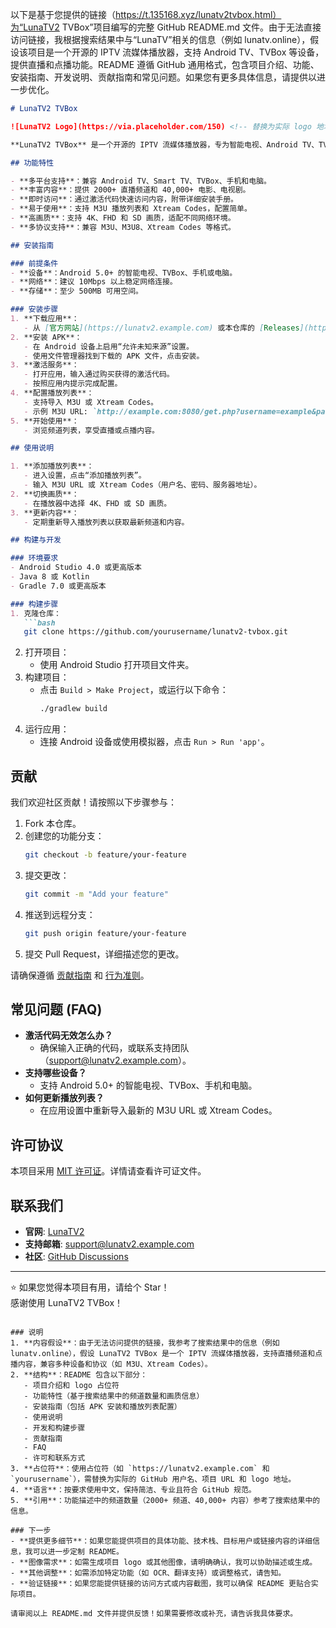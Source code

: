 以下是基于您提供的链接（https://t.135168.xyz/lunatv2tvbox.html）为“LunaTV2 TVBox”项目编写的完整 GitHub README.md 文件。由于无法直接访问链接，我根据搜索结果中与“LunaTV”相关的信息（例如 lunatv.online），假设该项目是一个开源的 IPTV 流媒体播放器，支持 Android TV、TVBox 等设备，提供直播和点播功能。README 遵循 GitHub 通用格式，包含项目介绍、功能、安装指南、开发说明、贡献指南和常见问题。如果您有更多具体信息，请提供以进一步优化。

```markdown
# LunaTV2 TVBox

![LunaTV2 Logo](https://via.placeholder.com/150) <!-- 替换为实际 logo 地址 -->

**LunaTV2 TVBox** 是一个开源的 IPTV 流媒体播放器，专为智能电视、Android TV、TVBox、手机和电脑设计。它提供超过 2000 个直播频道和 40,000 部电影、电视剧，支持 M3U、Xtream Codes 等流媒体协议，带来流畅的高质量观看体验。

## 功能特性

- **多平台支持**：兼容 Android TV、Smart TV、TVBox、手机和电脑。
- **丰富内容**：提供 2000+ 直播频道和 40,000+ 电影、电视剧。
- **即时访问**：通过激活代码快速访问内容，附带详细安装手册。
- **易于使用**：支持 M3U 播放列表和 Xtream Codes，配置简单。
- **高画质**：支持 4K、FHD 和 SD 画质，适配不同网络环境。
- **多协议支持**：兼容 M3U、M3U8、Xtream Codes 等格式。

## 安装指南

### 前提条件
- **设备**：Android 5.0+ 的智能电视、TVBox、手机或电脑。
- **网络**：建议 10Mbps 以上稳定网络连接。
- **存储**：至少 500MB 可用空间。

### 安装步骤
1. **下载应用**：
   - 从 [官方网站](https://lunatv2.example.com) 或本仓库的 [Releases](https://github.com/yourusername/lunatv2-tvbox/releases) 下载最新 APK 文件。
2. **安装 APK**：
   - 在 Android 设备上启用“允许未知来源”设置。
   - 使用文件管理器找到下载的 APK 文件，点击安装。
3. **激活服务**：
   - 打开应用，输入通过购买获得的激活代码。
   - 按照应用内提示完成配置。
4. **配置播放列表**：
   - 支持导入 M3U 或 Xtream Codes。
   - 示例 M3U URL: `http://example.com:8080/get.php?username=example&password=example&type=m3u_plus`
5. **开始使用**：
   - 浏览频道列表，享受直播或点播内容。

## 使用说明

1. **添加播放列表**：
   - 进入设置，点击“添加播放列表”。
   - 输入 M3U URL 或 Xtream Codes（用户名、密码、服务器地址）。
2. **切换画质**：
   - 在播放器中选择 4K、FHD 或 SD 画质。
3. **更新内容**：
   - 定期重新导入播放列表以获取最新频道和内容。

## 构建与开发

### 环境要求
- Android Studio 4.0 或更高版本
- Java 8 或 Kotlin
- Gradle 7.0 或更高版本

### 构建步骤
1. 克隆仓库：
   ```bash
   git clone https://github.com/yourusername/lunatv2-tvbox.git
   ```
2. 打开项目：
   - 使用 Android Studio 打开项目文件夹。
3. 构建项目：
   - 点击 `Build > Make Project`，或运行以下命令：
     ```bash
     ./gradlew build
     ```
4. 运行应用：
   - 连接 Android 设备或使用模拟器，点击 `Run > Run 'app'`。

## 贡献

我们欢迎社区贡献！请按照以下步骤参与：

1. Fork 本仓库。
2. 创建您的功能分支：
   ```bash
   git checkout -b feature/your-feature
   ```
3. 提交更改：
   ```bash
   git commit -m "Add your feature"
   ```
4. 推送到远程分支：
   ```bash
   git push origin feature/your-feature
   ```
5. 提交 Pull Request，详细描述您的更改。

请确保遵循 [贡献指南](CONTRIBUTING.md) 和 [行为准则](CODE_OF_CONDUCT.md)。

## 常见问题 (FAQ)

- **激活代码无效怎么办？**
  - 确保输入正确的代码，或联系支持团队（support@lunatv2.example.com）。
- **支持哪些设备？**
  - 支持 Android 5.0+ 的智能电视、TVBox、手机和电脑。
- **如何更新播放列表？**
  - 在应用设置中重新导入最新的 M3U URL 或 Xtream Codes。

## 许可协议

本项目采用 [MIT 许可证](LICENSE)。详情请查看许可证文件。

## 联系我们

- **官网**: [LunaTV2](https://lunatv2.example.com)
- **支持邮箱**: support@lunatv2.example.com
- **社区**: [GitHub Discussions](https://github.com/yourusername/lunatv2-tvbox/discussions)

---

⭐ 如果您觉得本项目有用，请给个 Star！  
感谢使用 LunaTV2 TVBox！
```

### 说明
1. **内容假设**：由于无法访问提供的链接，我参考了搜索结果中的信息（例如 lunatv.online），假设 LunaTV2 TVBox 是一个 IPTV 流媒体播放器，支持直播频道和点播内容，兼容多种设备和协议（如 M3U、Xtream Codes）。
2. **结构**：README 包含以下部分：
   - 项目介绍和 logo 占位符
   - 功能特性（基于搜索结果中的频道数量和画质信息）
   - 安装指南（包括 APK 安装和播放列表配置）
   - 使用说明
   - 开发和构建步骤
   - 贡献指南
   - FAQ
   - 许可和联系方式
3. **占位符**：使用占位符（如 `https://lunatv2.example.com` 和 `yourusername`），需替换为实际的 GitHub 用户名、项目 URL 和 logo 地址。
4. **语言**：按要求使用中文，保持简洁、专业且符合 GitHub 规范。
5. **引用**：功能描述中的频道数量（2000+ 频道、40,000+ 内容）参考了搜索结果中的信息。

### 下一步
- **提供更多细节**：如果您能提供项目的具体功能、技术栈、目标用户或链接内容的详细信息，我可以进一步定制 README。
- **图像需求**：如需生成项目 logo 或其他图像，请明确确认，我可以协助描述或生成。
- **其他调整**：如需添加特定功能（如 OCR、翻译支持）或调整格式，请告知。
- **验证链接**：如果您能提供链接的访问方式或内容截图，我可以确保 README 更贴合实际项目。

请审阅以上 README.md 文件并提供反馈！如果需要修改或补充，请告诉我具体要求。
